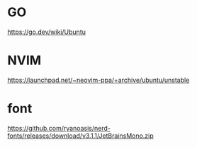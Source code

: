 # GO
https://go.dev/wiki/Ubuntu

# NVIM
https://launchpad.net/~neovim-ppa/+archive/ubuntu/unstable

# font
https://github.com/ryanoasis/nerd-fonts/releases/download/v3.1.1/JetBrainsMono.zip
